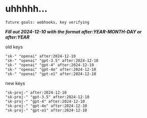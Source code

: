 # uhhhhh...

`future goals: webhooks, key verifying`



***Fill out 2024-12-10 with the format after:YEAR-MONTH-DAY or after:YEAR***

old keys
```
"sk-" "openai" after:2024-12-10
"sk-" "openai" "gpt-3.5" after:2024-12-10
"sk-" "openai" "gpt-4" after:2024-12-10
"sk-" "openai" "gpt-4o" after:2024-12-10
"sk-" "openai" "gpt-o1" after:2024-12-10
```

new keys
```
"sk-proj-" after:2024-12-10
"sk-proj-" "gpt-3.5" after:2024-12-10
"sk-proj-" "gpt-4" after:2024-12-10
"sk-proj-" "gpt-4o" after:2024-12-10
"sk-proj-" "gpt-o1" after:2024-12-10
```
